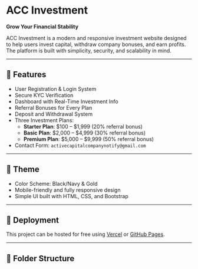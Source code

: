 # ACC Investment

**Grow Your Financial Stability**

ACC Investment is a modern and responsive investment website designed to help users invest capital, withdraw company bonuses, and earn profits. The platform is built with simplicity, security, and scalability in mind.

---

## 🌟 Features

- User Registration & Login System  
- Secure KYC Verification  
- Dashboard with Real-Time Investment Info  
- Referral Bonuses for Every Plan  
- Deposit and Withdrawal System  
- Three Investment Plans:
  - **Starter Plan**: $100 – $1,999 (20% referral bonus)
  - **Basic Plan**: $2,000 – $4,999 (30% referral bonus)
  - **Premium Plan**: $5,000 – $9,999 (50% referral bonus)
- Contact Form: `activecapitalcompanynotify@gmail.com`

---

## 🖤 Theme

- Color Scheme: Black/Navy & Gold
- Mobile-friendly and fully responsive design
- Simple UI built with HTML, CSS, and Bootstrap

---

## 🚀 Deployment

This project can be hosted for free using [Vercel](https://vercel.com) or [GitHub Pages](https://pages.github.com).

---

## 📂 Folder Structure
